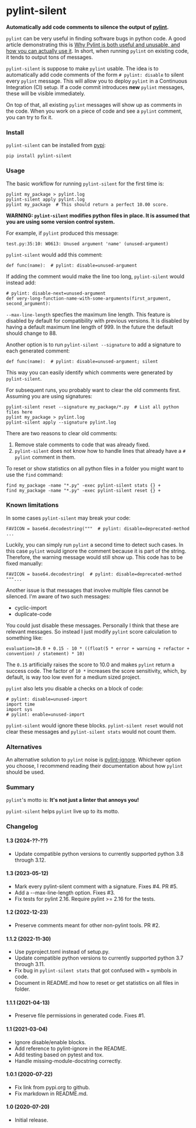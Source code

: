 # pylint-silent
**Automatically add code comments to silence the output of [pylint](https://github.com/PyCQA/pylint).**

`pylint` can be very useful in finding software bugs in python code. A good article demonstrating this is [Why Pylint is both useful and unusable, and how you can actually use it](https://pythonspeed.com/articles/pylint/). In short, when running `pylint` on existing code, it tends to output tons of messages.

`pylint-silent` is suppose to make `pylint` usable. The idea is to automatically add code comments of the form `# pylint: disable` to silent every `pylint` message. This will allow you to deploy `pylint` in a Continuous Integration (CI) setup. If a code commit introduces **new** `pylint` messages, these will be visible immediately.

On top of that, all existing `pylint` messages will show up as comments in the code. When you work on a piece of code and see a `pylint` comment, you can try to fix it.

### Install
`pylint-silent` can be installed from [pypi](https://pypi.org/project/pylint-silent/):
```
pip install pylint-silent
```
### Usage
The basic workflow for running `pylint-silent` for the first time is:
```
pylint my_package > pylint.log
pylint-silent apply pylint.log
pylint my_package  # This should return a perfect 10.00 score.
```
**WARNING: `pylint-silent` modifies python files in place.
It is assumed that you are using some version control system.**

For example, if `pylint` produced this message:
```
test.py:35:10: W0613: Unused argument 'name' (unused-argument)
```

`pylint-silent` would add this comment:
```
def func(name):  # pylint: disable=unused-argument
```

If adding the comment would make the line too long, `pylint-silent` would instead add:
```
# pylint: disable-next=unused-argument
def very-long-function-name-with-some-arguments(first_argument, second_argument):
```
`--max-line-length` specfies the maximum line length.
This feature is disabled by default for compatibility with previous versions.
It is disabled by having a default maximum line length of 999.
In the future the default should change to 88.

Another option is to run `pylint-silent --signature` to add a signature to each generated comment:
```
def func(name):  # pylint: disable=unused-argument; silent
```
This way you can easily identify which comments were generated by `pylint-silent`.

For subsequent runs, you probably want to clear the old comments first.
Assuming you are using signatures:
```
pylint-silent reset --signature my_package/*.py  # List all python files here
pylint my_package > pylint.log
pylint-silent apply --signature pylint.log
```

There are two reasons to clear old comments:

1. Remove stale comments to code that was already fixed.
2. `pylint-silent` does not know how to handle lines that already have a `# pylint` comment in them.

To reset or show statistics on all python files in a folder you might want to use the `find` command:
```
find my_package -name "*.py" -exec pylint-silent stats {} +
find my_package -name "*.py" -exec pylint-silent reset {} +
```

### Known limitations
In some cases `pylint-silent` may break your code:
```
FAVICON = base64.decodestring("""  # pylint: disable=deprecated-method
...
```
Luckily, you can simply run `pylint` a second time to detect such cases. In this case `pylint` would ignore the comment because it is part of the string. Therefore, the warning message would still show up. This code has to be fixed manually:
```
FAVICON = base64.decodestring(  # pylint: disable=deprecated-method
"""...
```

Another issue is that messages that involve multiple files cannot be silenced. I'm aware of two such messages:

* cyclic-import
* duplicate-code

You could just disable these messages. Personally I think that these are relevant messages. So instead I just modify `pylint` score calculation to something like:
```
evaluation=10.0 + 0.15 - 10 * ((float(5 * error + warning + refactor + convention) / statement) * 10)
```
The `0.15` artificially raises the score to 10.0 and makes `pylint` return a success code. The factor of `10 *` increases the score sensitivity, which, by default, is way too low even for a medium sized project.

`pylint` also lets you disable a checks on a block of code:
```
# pylint: disable=unused-import
import time
import sys
# pylint: enable=unused-import
```
`pylint-silent` would ignore these blocks. `pylint-silent reset` would not clear these messages and `pylint-silent stats` would not count them.

### Alternatives

An alternative solution to `pylint` noise is [pylint-ignore](https://pypi.org/project/pylint-ignore/).
Whichever option you choose, I recommend reading their documentation about how `pylint` should be used.

### Summary
`pylint`'s motto is: **It's not just a linter that annoys you!**

`pylint-silent` helps `pylint` live up to its motto.

### Changelog

#### 1.3 (2024-??-??)

* Update compatible python versions to currently supported python 3.8 through 3.12.

#### 1.3 (2023-05-12)

* Mark every pylint-silent comment with a signature. Fixes #4. PR #5.
* Add a --max-line-length option. Fixes #3.
* Fix tests for pylint 2.16. Require pylint >= 2.16 for the tests.

#### 1.2 (2022-12-23)

* Preserve comments meant for other non-pylint tools. PR #2.

#### 1.1.2 (2022-11-30)

* Use pyproject.toml instead of setup.py.
* Update compatible python versions to currently supported python 3.7 through 3.11.
* Fix bug in `pylint-silent stats` that got confused with `=` symbols in code.
* Document in README.md how to reset or get statistics on all files in folder.

#### 1.1.1 (2021-04-13)

* Preserve file permissions in generated code. Fixes #1.

#### 1.1 (2021-03-04)

* Ignore disable/enable blocks.
* Add reference to pylint-ignore in the README.
* Add testing based on pytest and tox.
* Handle missing-module-docstring correctly.

#### 1.0.1 (2020-07-22)

* Fix link from pypi.org to github.
* Fix markdown in README.md.

#### 1.0 (2020-07-20)

* Initial release.
